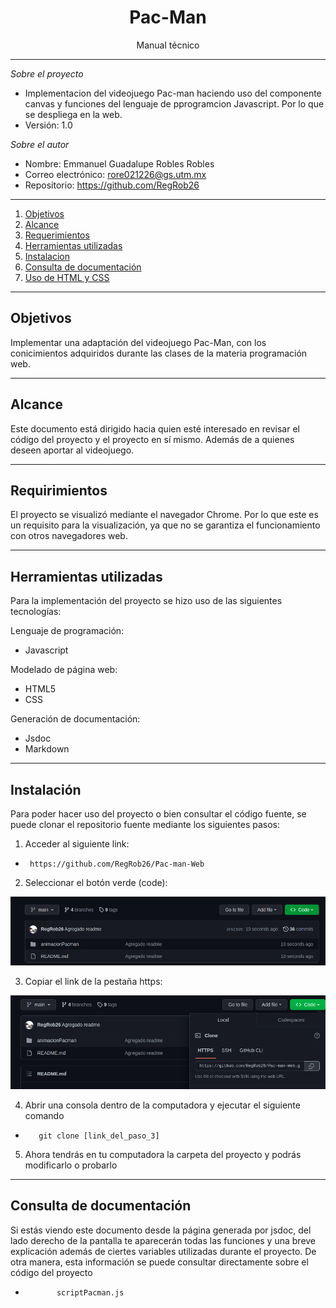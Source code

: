 # <center> Pac-Man

<div style="text-align: center;"> Manual técnico</div>


***
*Sobre el proyecto*

   * Implementacion del videojuego Pac-man haciendo uso del componente canvas y funciones del lenguaje de pprogramcion
    Javascript. Por lo que se despliega en la web.
   * Versión: 1.0

*Sobre el autor*

* Nombre: Emmanuel Guadalupe Robles Robles
* Correo electrónico: <rore021226@gs.utm.mx>
* Repositorio: <https://github.com/RegRob26>
***

1. [Objetivos](#1)
2. [Alcance](#2)
3. [Requerimientos](#3)
4. [Herramientas utilizadas](#4)
5. [Instalacion](#5)
6. [Consulta de documentación](#6)
7. [Uso de HTML y CSS](#7)

***

<a name="1">

## Objetivos
</a>
   Implementar una adaptación del videojuego Pac-Man, con los conicimientos adquiridos durante las clases de la materia
   programación web.

***

<a name="2">

## Alcance
</a>
Este documento está dirigido hacia quien esté interesado en revisar el código del proyecto y el proyecto en sí mismo. 
Además de a quienes deseen aportar al videojuego.


***
<a name="3">

## Requirimientos
</a>

El proyecto se visualizó mediante el navegador Chrome. Por lo que este es un requisito para la visualización,
ya que no se garantiza el funcionamiento con otros navegadores web.
    

***
<a name="4">

## Herramientas utilizadas
</a>

Para la implementación del proyecto se hizo uso de las siguientes tecnologías:

Lenguaje de programación:

* Javascript

Modelado de página web:

* HTML5
* CSS

Generación de documentación:

* Jsdoc
* Markdown

---
<a name="5">

## Instalación
</a>

Para poder hacer uso del proyecto o bien consultar el código fuente, se puede clonar el repositorio fuente mediante los
siguientes pasos:
1. Acceder al siguiente link:

*      https://github.com/RegRob26/Pac-man-Web

2. Seleccionar el botón verde (code):

![Image](imagenes/Screenshot_125.png)

3. Copiar el link de la pestaña https:

![Image](imagenes/Screenshot_127.png)

4. Abrir una consola dentro de la computadora y ejecutar el siguiente comando
*        git clone [link_del_paso_3]

5. Ahora tendrás en tu computadora la carpeta del proyecto y podrás modificarlo o probarlo

----
<a name="">

## Consulta de documentación

</a>

Si estás viendo este documento desde la página generada por jsdoc, del lado derecho de la pantalla te aparecerán todas
las funciones y una breve explicación además de ciertes variables utilizadas durante el proyecto.
De otra manera, esta información se puede consultar directamente sobre el código del proyecto
*            scriptPacman.js
